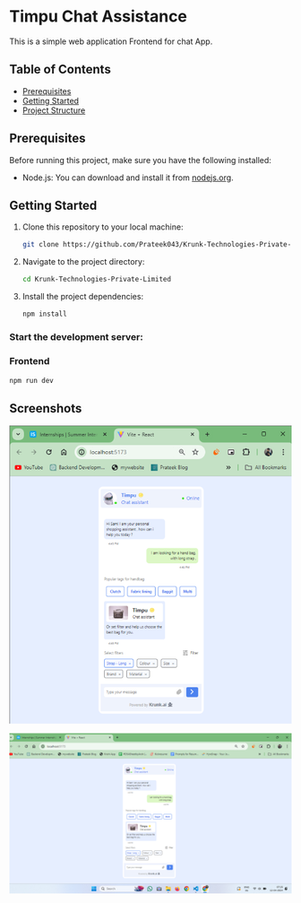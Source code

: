 # Timpu Chat Assistance

This is a simple web application Frontend for chat App.
## Table of Contents

- [Prerequisites](#prerequisites)
- [Getting Started](#getting-started)
- [Project Structure](#project-structure)

## Prerequisites

Before running this project, make sure you have the following installed:

- Node.js: You can download and install it from [nodejs.org](https://nodejs.org/).

## Getting Started

1. Clone this repository to your local machine:

   ```bash
   git clone https://github.com/Prateek043/Krunk-Technologies-Private-Limited.git

2. Navigate to the project directory:
    ```bash
    cd Krunk-Technologies-Private-Limited
3. Install the project dependencies:
    ```bash
    npm install


### Start the development server:

### Frontend
```bash
npm run dev
```

## Screenshots

![App Screenshot](./ScreenShot/screenshot1.png)

![App Screenshot](./ScreenShot/screenshot2.png)
